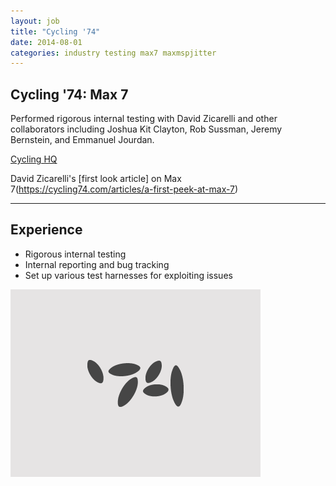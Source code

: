 ```yaml
---
layout: job
title: "Cycling '74"
date: 2014-08-01
categories: industry testing max7 maxmspjitter 
---
```


Cycling '74:  Max 7
---
Performed rigorous internal testing with David Zicarelli and other collaborators including Joshua Kit Clayton, Rob Sussman, Jeremy Bernstein, and Emmanuel Jourdan.

[Cycling HQ](http://cycling74.com/)

David Zicarelli's [first look article] on Max 7(https://cycling74.com/articles/a-first-peek-at-max-7)

---

Experience
--
- Rigorous internal testing
- Internal reporting and bug tracking
- Set up various test harnesses for exploiting issues

![C74](/assets/c74grey.png)

